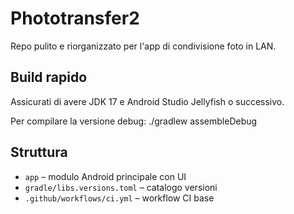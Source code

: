 # Phototransfer2

Repo pulito e riorganizzato per l'app di condivisione foto in LAN.

## Build rapido
Assicurati di avere JDK 17 e Android Studio Jellyfish o successivo.

Per compilare la versione debug:
    ./gradlew assembleDebug

## Struttura
- `app` – modulo Android principale con UI
- `gradle/libs.versions.toml` – catalogo versioni
- `.github/workflows/ci.yml` – workflow CI base
